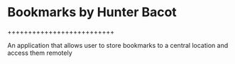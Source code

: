 <h1>Bookmarks by Hunter Bacot</h1>

++++++++++++++++++++++++++

An application that allows user to store bookmarks to a central location and access them remotely